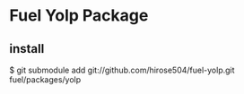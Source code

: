 # Fuel Yolp Package

## install

$ git submodule add git://github.com/hirose504/fuel-yolp.git fuel/packages/yolp

